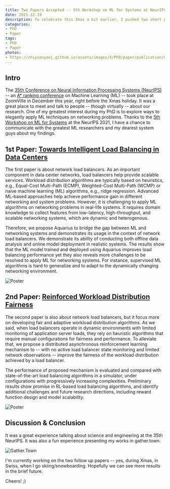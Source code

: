 ```yaml
---
title: Two Papers Accepted -- 5th Workshop on ML for Systems at NeurIPS 2021
date: 2021-12-19
description: To celebrate this Xmas a bit earlier, I pushed two short papers out.
categories:
- PhD
- Paper
tags:
- PhD
- Paper
photos:
- https://zhiyuanyaoj.github.io/assets/images/X/PhD/paper/publication/neurips21.png
---
```


## Intro

The [35th Conference on Neural Information Processing Systems (NeurIPS)](https://neurips.cc/Conferences/2021/) -- an [A* ranking conference](http://portal.core.edu.au/conf-ranks/98/) on Machine Learning (ML) -- took place at ZoomVille in December this year, right before the Xmas holiday. It was a great place to meet and talk to people -- though virtually -- about our research. One of my greatest interest during my PhD is to explore ways to elegantly apply ML techniques on networking problems. Thanks to the [5th Workshop on ML for Systems](http://mlforsystems.org/accepted_papers.html) at the NeurIPS 2021, I have a chance to communicate with the greatest ML researchers and my dearest system guys about my findings.

## 1st Paper: [Towards Intelligent Load Balancing in Data Centers](https://arxiv.org/abs/2110.15788)

The first paper is about network load balancers. As an important component in data center networks, load balancers help provide scalable services. Workload distribution algorithms are typically based on heuristics, e.g., Equal-Cost Multi-Path (ECMP), Weighted-Cost Multi-Path (WCMP) or naive machine learning (ML) algorithms, e.g., ridge regression. Advanced ML-based approaches help achieve performance gain in different networking and system problems. However, it is challenging to apply ML algorithms on networking problems in real-life systems. It requires domain knowledge to collect features from low-latency, high-throughput, and scalable networking systems, which are dynamic and heterogenous. 

Therefore, we propose Aquarius to bridge the gap between ML and networking systems and demonstrates its usage in the context of network load balancers. We demonstrate its ability of conducting both offline data analysis and online model deployment in realistic systems. The results show that the ML model trained and deployed using Aquarius improves load balancing performance yet they also reveals more challenges to be resolved to apply ML for networking systems. For instance, supervised ML algorithms is hard to generalize and to adapt to the dynamically changing networking environment.

![Poster](https://zhiyuanyaoj.github.io/assets/images/X/PhD/paper/2021/mlb-poster.png)

## 2nd Paper: [Reinforced Workload Distribution Fairness](https://arxiv.org/abs/2111.00008)

The second paper is also about network load balancers, but it focus more on developing fair and adaptive workload distribution algorithms. As we said, when load balancers operate in dynamic environments with limited monitoring of application server loads, they rely on heuristic algorithms that require manual configurations for fairness and performance. To alleviate that, we propose a distributed asynchronous reinforcement learning mechanism to -- with no active load balancer state monitoring and limited network observations -- improve the fairness of the workload distribution achieved by a load balancer. 

The performance of proposed mechanism is evaluated and compared with state-of-the-art load balancing algorithms in a simulator, under configurations with progressively increasing complexities. Preliminary results show promise in RL-based load balancing algorithms, and identify additional challenges and future research directions, including reward function design and model scalability.

![Poster](https://zhiyuanyaoj.github.io/assets/images/X/PhD/paper/2021/rlb-poster.png)

## Discussion & Conclusion

It was a great experience talking about science and engineering at the 35th NeurIPS. It was also a fun experience presenting my works in gather.town.

![Gather.Town](https://zhiyuanyaoj.github.io/assets/images/X/PhD/paper/2021/zoomville.png)

I'm currently working on the two follow up papers -- yes, during Xmas, in Swiss, when I go skiing/snowboarding. Hopefully we can see more results in the brief future.

Cheers! ;)